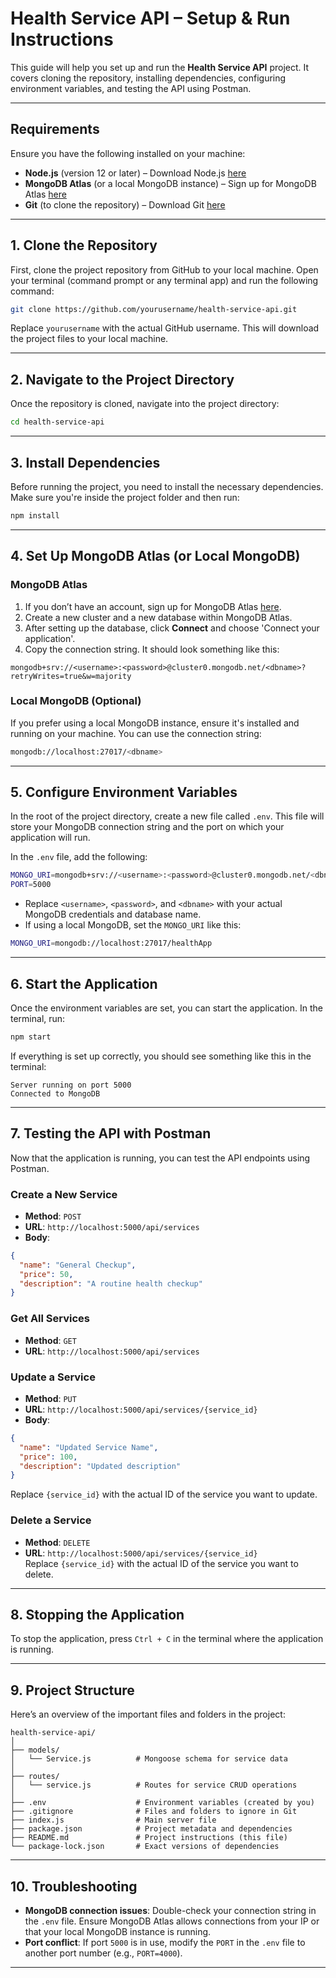 # Health Service API – Setup & Run Instructions

This guide will help you set up and run the **Health Service API** project. It covers cloning the repository, installing dependencies, configuring environment variables, and testing the API using Postman.

---

## Requirements

Ensure you have the following installed on your machine:  
- **Node.js** (version 12 or later) – Download Node.js [here](https://nodejs.org/en/download/)  
- **MongoDB Atlas** (or a local MongoDB instance) – Sign up for MongoDB Atlas [here](https://www.mongodb.com/cloud/atlas)  
- **Git** (to clone the repository) – Download Git [here](https://git-scm.com/)

---

## 1. Clone the Repository

First, clone the project repository from GitHub to your local machine. Open your terminal (command prompt or any terminal app) and run the following command:  

```bash
git clone https://github.com/yourusername/health-service-api.git
```  

Replace `yourusername` with the actual GitHub username. This will download the project files to your local machine.

---

## 2. Navigate to the Project Directory

Once the repository is cloned, navigate into the project directory:  

```bash
cd health-service-api
```

---

## 3. Install Dependencies

Before running the project, you need to install the necessary dependencies. Make sure you're inside the project folder and then run:  

```bash
npm install
```

---

## 4. Set Up MongoDB Atlas (or Local MongoDB)

### MongoDB Atlas

1. If you don’t have an account, sign up for MongoDB Atlas [here](https://www.mongodb.com/cloud/atlas).  
2. Create a new cluster and a new database within MongoDB Atlas.  
3. After setting up the database, click **Connect** and choose 'Connect your application'.  
4. Copy the connection string. It should look something like this:  

```
mongodb+srv://<username>:<password>@cluster0.mongodb.net/<dbname>?retryWrites=true&w=majority
```

### Local MongoDB (Optional)

If you prefer using a local MongoDB instance, ensure it's installed and running on your machine. You can use the connection string:  

```bash
mongodb://localhost:27017/<dbname>
```

---

## 5. Configure Environment Variables

In the root of the project directory, create a new file called `.env`. This file will store your MongoDB connection string and the port on which your application will run.  

In the `.env` file, add the following:  

```bash
MONGO_URI=mongodb+srv://<username>:<password>@cluster0.mongodb.net/<dbname>?retryWrites=true&w=majority
PORT=5000
```  

- Replace `<username>`, `<password>`, and `<dbname>` with your actual MongoDB credentials and database name.  
- If using a local MongoDB, set the `MONGO_URI` like this:  

```bash
MONGO_URI=mongodb://localhost:27017/healthApp
```

---

## 6. Start the Application

Once the environment variables are set, you can start the application. In the terminal, run:  

```bash
npm start
```  

If everything is set up correctly, you should see something like this in the terminal:  

```
Server running on port 5000
Connected to MongoDB
```

---

## 7. Testing the API with Postman

Now that the application is running, you can test the API endpoints using Postman.

### Create a New Service

- **Method**: `POST`  
- **URL**: `http://localhost:5000/api/services`  
- **Body**:  

```json
{
  "name": "General Checkup",
  "price": 50,
  "description": "A routine health checkup"
}
```

### Get All Services

- **Method**: `GET`  
- **URL**: `http://localhost:5000/api/services`  

### Update a Service

- **Method**: `PUT`  
- **URL**: `http://localhost:5000/api/services/{service_id}`  
- **Body**:  

```json
{
  "name": "Updated Service Name",
  "price": 100,
  "description": "Updated description"
}
```  
Replace `{service_id}` with the actual ID of the service you want to update.

### Delete a Service

- **Method**: `DELETE`  
- **URL**: `http://localhost:5000/api/services/{service_id}`  
Replace `{service_id}` with the actual ID of the service you want to delete.

---

## 8. Stopping the Application

To stop the application, press `Ctrl + C` in the terminal where the application is running.

---

## 9. Project Structure

Here’s an overview of the important files and folders in the project:

```
health-service-api/
│  
├── models/  
│   └── Service.js          # Mongoose schema for service data  
│  
├── routes/  
│   └── service.js          # Routes for service CRUD operations  
│  
├── .env                    # Environment variables (created by you)  
├── .gitignore              # Files and folders to ignore in Git  
├── index.js                # Main server file  
├── package.json            # Project metadata and dependencies  
├── README.md               # Project instructions (this file)  
└── package-lock.json       # Exact versions of dependencies  
```

---

## 10. Troubleshooting

- **MongoDB connection issues**: Double-check your connection string in the `.env` file. Ensure MongoDB Atlas allows connections from your IP or that your local MongoDB instance is running.  
- **Port conflict**: If port `5000` is in use, modify the `PORT` in the `.env` file to another port number (e.g., `PORT=4000`).

---



